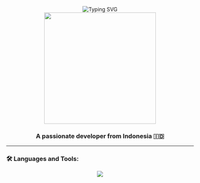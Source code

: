 
<div align="center">
  <img src="https://readme-typing-svg.herokuapp.com?font=Fira+Code&weight=600&size=30&pause=1000&color=F7A11B&center=true&vCenter=true&random=false&width=435&lines=Hi+%F0%9F%91%8B%2C+I'm+BOTs;Welcome+to+my+Profile!" alt="Typing SVG" />
</div>

<div align="center">
  <img src="https://media.giphy.com/media/qgQUggAC3Pfv687qPC/giphy.gif" width="300"/>
</div>

<h3 align="center">A passionate developer from Indonesia 🇮🇩</h3>

---

### 🛠️ Languages and Tools:
<p align="center">
  <img src="https://skillicons.dev/icons?i=go,python,js,typescript,react,nodejs,express,mongodb,mysql,docker,git,vscode" />
</p>
